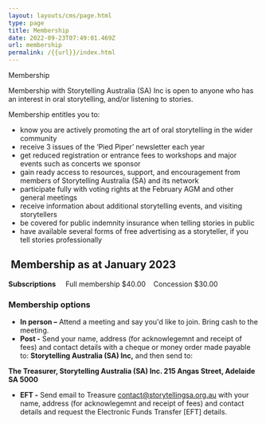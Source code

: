```yaml
---
layout: layouts/cms/page.html
type: page
title: Membership
date: 2022-09-23T07:49:01.469Z
url: membership
permalink: /{{url}}/index.html
---
```

Membership

Membership with Storytelling Australia (SA) Inc is open to anyone who has an interest in oral storytelling, and/or listening to stories.

Membership entitles you to:

* know you are actively promoting the art of oral storytelling in the wider community
* receive 3 issues of the ‘Pied Piper’ newsletter each year
* get reduced registration or entrance fees to workshops and major events such as concerts we sponsor
* gain ready access to resources, support, and encouragement from members of Storytelling Australia (SA) and its network
* participate fully with voting rights at the February AGM and other general meetings
* receive information about additional storytelling events, and visiting storytellers
* be covered for public indemnity insurance when telling stories in public
* have available several forms of free advertising as a storyteller, if you tell stories professionally

##  **Membership** as at January 2023

**Subscriptions**     Full membership $40.00    Concession $30.00 

### **Membership options**

* **In person –** Attend a meeting and say you'd like to join. Bring cash to the meeting.
* **Post -** Send your name, address (for acknowlegemnt and receipt of fees) and contact details with a cheque or money order made payable to:
      **Storytelling Australia (SA) Inc,** and then send to:

 **The Treasurer, Storytelling Australia (SA) Inc.  215 Angas Street, Adelaide SA 5000**
* **EFT -** Send email to Treasure contact@storytellingsa.org.au with your name, address (for acknowlegemnt and receipt of fees) and contact details and request the Electronic Funds Transfer [EFT] details.
